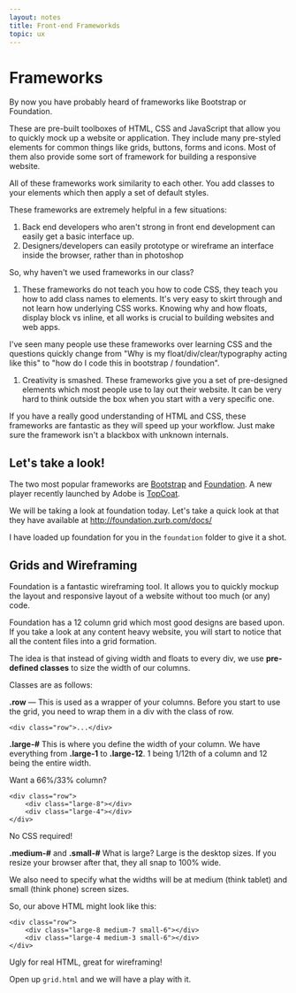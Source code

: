 ```yaml
---
layout: notes
title: Front-end Frameworkds
topic: ux
---
```


# Frameworks

By now you have probably heard of frameworks like Bootstrap or Foundation.

These are pre-built toolboxes of HTML, CSS and JavaScript that allow you to quickly mock up a website or application. They include many pre-styled elements for common things like grids, buttons, forms and icons. Most of them also provide some sort of framework for building a responsive website.

All of these frameworks work similarity to each other. You add classes to your elements which then apply a set of default styles.

These frameworks are extremely helpful in a few situations:

1. Back end developers who aren't strong in front end development can easily get a basic interface up.
1. Designers/developers can easily prototype or wireframe  an interface inside the browser, rather than in photoshop

So, why haven't we used frameworks in our class?

1. These frameworks do not teach you how to code CSS, they teach you how to add class names to elements. It's very easy to skirt through and not learn how underlying CSS works. Knowing why and how floats, display block vs inline, et all works is crucial to building websites and web apps. 

I've seen many people use these frameworks over learning CSS and the questions quickly change from "Why is my float/div/clear/typography acting like this" to "how do I code this in bootstrap / foundation". 

1. Creativity is smashed. These frameworks give you a set of pre-designed elements which most people use to lay out their website. It can be very hard to think outside the box when you start with a very specific one. 

If you have a really good understanding of HTML and CSS, these frameworks are fantastic as they will speed up your workflow. Just make sure the framework isn't a blackbox with unknown internals.


## Let's take a look!

The two most popular frameworks are [Bootstrap](http://twitter.github.io/bootstrap) and [Foundation](foundation.zurb.com). A new player recently launched by Adobe is [TopCoat](http://topcoat.io/).

We will be taking a look at foundation today. Let's take a quick look at that they have available at <http://foundation.zurb.com/docs/>

I have loaded up foundation for you in the `foundation` folder to give it a shot.

## Grids and Wireframing
Foundation is a fantastic wireframing tool. It allows you to quickly mockup the layout and responsive layout of a website without too much (or any) code. 

Foundation has a 12 column grid which most good designs are based upon. If you take a look at any content heavy website, you will start to notice that all the content files into a grid formation.

The idea is that instead of giving width and floats to every div, we use **pre-defined classes** to size the width of our columns. 

Classes are as follows:

**.row** — This is used as a wrapper of your columns. Before you start to use the grid, you need to wrap them in a div with the class of row.

`<div class="row">...</div>`

**.large-#** This is where you define the width of your column. We have everything from **.large-1** to **.large-12**. 1 being 1/12th of a column and 12 being the entire width. 

Want a 66%/33% column?

	<div class="row">
		<div class="large-8"></div>
		<div class="large-4"></div>
	</div>

No CSS required! 

**.medium-#** and **.small-#**
What is large? Large is the desktop sizes. If you resize your browser after that, they all snap to 100% wide. 

We also need to specify what the widths will be at medium (think tablet) and small (think phone) screen sizes. 

So, our above HTML might look like this:

	<div class="row">
		<div class="large-8 medium-7 small-6"></div>
		<div class="large-4 medium-3 small-6"></div>
	</div>

Ugly for real HTML, great for wireframing!

Open up `grid.html` and we will have a play with it.

